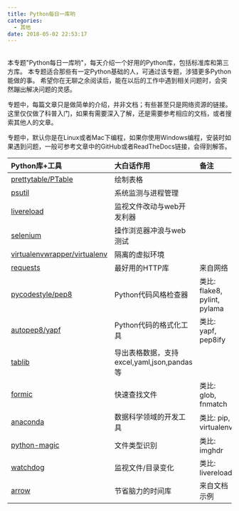 ```yaml
---
title: Python每日一库哟
categories:
  - 其他
date: 2018-05-02 22:53:17
---
```


<br>
本专题"Python每日一库哟"，每天介绍一个好用的Python库，包括标准库和第三方库。
本专题适合那些有一定Python基础的人，可通过该专题，涉猎更多Python能做的事。
希望你在无聊之余阅读后，能在以后的工作中遇到相关问题时，会突然蹦出解决问题的灵感。

专题中，每篇文章只是做简单的介绍，并非文档；有些甚至只是网络资源的链接。
这里仅仅做了科普入门，如果有需要深入了解，还是需要参考相应的文档，或者搜索其他人的文章。

专题中，默认你是在Linux或者Mac下编程，如果你使用Windows编程，安装时如果遇到问题，一般可参考文章中的GitHub或者ReadTheDocs链接，会得到解答。

|  Python库+工具  |  大白话作用 |     备注     |
|:----------------|:------------|:-------------|
| [prettytable/PTable](./prettytable.html) | 绘制表格 |  |
| [psutil](./psutil.html)                  | 系统监测与进程管理   |  |
| [livereload](./livereload.html)          | 监视文件改动与web开发利器 |  |
| [selenium](./selenium.html)              | 操作浏览器冲浪与web测试 |  |
| [virtualenvwrapper/virtualenv](./virtualenvwrapper.html)  |  隔离的虚拟环境  |  |
| [requests][requests]   |  最好用的HTTP库  |  来自网络  |
| [pycodestyle/pep8](./pycodestyle.html)   | Python代码风格检查器    |  类比: flake8, pylint, pylama  |
| [autopep8/yapf](./autopep8.html)              | Python代码的格式化工具  |  类比: yapf, pep8ify   |
| [tablib](./tablib.html)                  | 导出表格数据，支持excel,yaml,json,pandas等 |  |
| [formic](./formic.html)                  | 快速查找文件   | 类比: glob, fnmatch |
| [anaconda](./anaconda.html)          | 数据科学领域的开发工具 | 类比: pip, virtualenv  |
| [python-magic](./python-magic.html)  | 文件类型识别           | 类比: imghdr |
| [watchdog](./watchdog.html)          | 监视文件/目录变化      | 类比: livereload |
| [arrow][arrow]   | 节省脑力的时间库  | 来自文档示例 |

[requests]: http://docs.python-requests.org/zh_CN/latest/user/quickstart.html
[arrow]: http://arrow.readthedocs.io/en/latest/#user-s-guide
